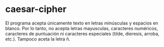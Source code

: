 # caesar-cipher
El programa acepta únicamente texto en letras minúsculas y espacios en blanco. Por lo tanto, no acepta letras mayusculas, caracteres numéricos, caracteres de puntuación ni caracteres especiales (tilde, dieresis, arroba, etc.). Tampoco aceta la letra ñ.
